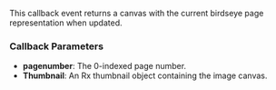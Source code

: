 This callback event returns a canvas with the current birdseye page representation when updated.

### Callback Parameters
- **pagenumber**: The 0-indexed page number.
- **Thumbnail**: An Rx thumbnail object containing the image canvas.
